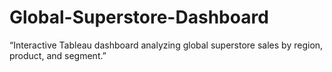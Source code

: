 # Global-Superstore-Dashboard
“Interactive Tableau dashboard analyzing global superstore sales by region, product, and segment.”
